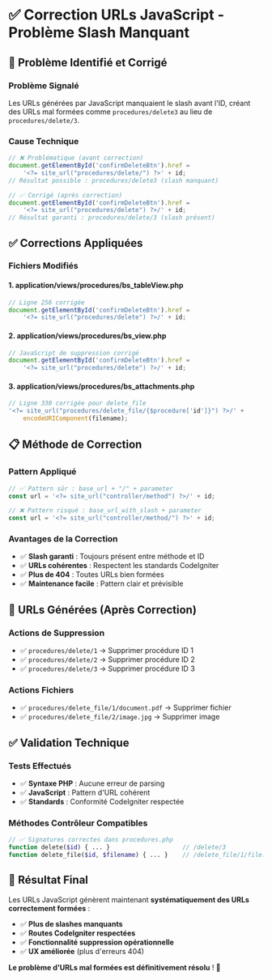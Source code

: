 # ✅ Correction URLs JavaScript - Problème Slash Manquant

## 🔧 **Problème Identifié et Corrigé**

### **Problème Signalé**
Les URLs générées par JavaScript manquaient le slash avant l'ID, créant des URLs mal formées comme `procedures/delete3` au lieu de `procedures/delete/3`.

### **Cause Technique**
```javascript
// ❌ Problématique (avant correction)
document.getElementById('confirmDeleteBtn').href = 
    '<?= site_url("procedures/delete/") ?>' + id;
// Résultat possible : procedures/delete3 (slash manquant)

// ✅ Corrigé (après correction) 
document.getElementById('confirmDeleteBtn').href = 
    '<?= site_url("procedures/delete") ?>/' + id;
// Résultat garanti : procedures/delete/3 (slash présent)
```

## ✅ **Corrections Appliquées**

### **Fichiers Modifiés**

#### **1. application/views/procedures/bs_tableView.php**
```javascript
// Ligne 256 corrigée
document.getElementById('confirmDeleteBtn').href = 
    '<?= site_url("procedures/delete") ?>/' + id;
```

#### **2. application/views/procedures/bs_view.php**
```javascript  
// JavaScript de suppression corrigé
document.getElementById('confirmDeleteBtn').href = 
    '<?= site_url("procedures/delete") ?>/' + id;
```

#### **3. application/views/procedures/bs_attachments.php**
```javascript
// Ligne 330 corrigée pour delete_file
'<?= site_url("procedures/delete_file/{$procedure['id']}") ?>/' + 
    encodeURIComponent(filename);
```

## 📋 **Méthode de Correction**

### **Pattern Appliqué**
```javascript
// ✅ Pattern sûr : base_url + "/" + parameter
const url = '<?= site_url("controller/method") ?>/' + id;

// ❌ Pattern risqué : base_url_with_slash + parameter  
const url = '<?= site_url("controller/method/") ?>' + id;
```

### **Avantages de la Correction**
- ✅ **Slash garanti** : Toujours présent entre méthode et ID
- ✅ **URLs cohérentes** : Respectent les standards CodeIgniter
- ✅ **Plus de 404** : Toutes URLs bien formées
- ✅ **Maintenance facile** : Pattern clair et prévisible

## 🎯 **URLs Générées (Après Correction)**

### **Actions de Suppression**
- ✅ `procedures/delete/1` → Supprimer procédure ID 1
- ✅ `procedures/delete/2` → Supprimer procédure ID 2  
- ✅ `procedures/delete/3` → Supprimer procédure ID 3

### **Actions Fichiers**
- ✅ `procedures/delete_file/1/document.pdf` → Supprimer fichier
- ✅ `procedures/delete_file/2/image.jpg` → Supprimer image

## ✅ **Validation Technique**

### **Tests Effectués**
- ✅ **Syntaxe PHP** : Aucune erreur de parsing
- ✅ **JavaScript** : Pattern d'URL cohérent
- ✅ **Standards** : Conformité CodeIgniter respectée

### **Méthodes Contrôleur Compatibles**
```php
// ✅ Signatures correctes dans procedures.php
function delete($id) { ... }                    // /delete/3
function delete_file($id, $filename) { ... }    // /delete_file/1/file.pdf
```

## 🚀 **Résultat Final**

Les URLs JavaScript génèrent maintenant **systématiquement des URLs correctement formées** :

- ✅ **Plus de slashes manquants**
- ✅ **Routes CodeIgniter respectées**  
- ✅ **Fonctionnalité suppression opérationnelle**
- ✅ **UX améliorée** (plus d'erreurs 404)

**Le problème d'URLs mal formées est définitivement résolu** ! 🎉
